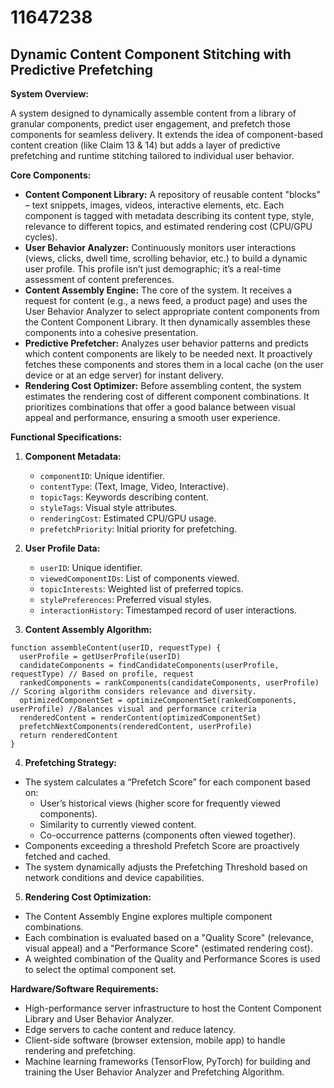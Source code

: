 # 11647238

## Dynamic Content Component Stitching with Predictive Prefetching

**System Overview:**

A system designed to dynamically assemble content from a library of granular components, predict user engagement, and prefetch those components for seamless delivery. It extends the idea of component-based content creation (like Claim 13 & 14) but adds a layer of predictive prefetching and runtime stitching tailored to individual user behavior.

**Core Components:**

*   **Content Component Library:** A repository of reusable content "blocks" – text snippets, images, videos, interactive elements, etc. Each component is tagged with metadata describing its content type, style, relevance to different topics, and estimated rendering cost (CPU/GPU cycles).
*   **User Behavior Analyzer:** Continuously monitors user interactions (views, clicks, dwell time, scrolling behavior, etc.) to build a dynamic user profile. This profile isn’t just demographic; it’s a real-time assessment of content preferences.
*   **Content Assembly Engine:** The core of the system. It receives a request for content (e.g., a news feed, a product page) and uses the User Behavior Analyzer to select appropriate content components from the Content Component Library.  It then dynamically assembles these components into a cohesive presentation.
*   **Predictive Prefetcher:**  Analyzes user behavior patterns and predicts which content components are likely to be needed next. It proactively fetches these components and stores them in a local cache (on the user device or at an edge server) for instant delivery.
*   **Rendering Cost Optimizer:** Before assembling content, the system estimates the rendering cost of different component combinations. It prioritizes combinations that offer a good balance between visual appeal and performance, ensuring a smooth user experience.

**Functional Specifications:**

1.  **Component Metadata:**
    *   `componentID`: Unique identifier.
    *   `contentType`: (Text, Image, Video, Interactive).
    *   `topicTags`: Keywords describing content.
    *   `styleTags`: Visual style attributes.
    *   `renderingCost`: Estimated CPU/GPU usage.
    *   `prefetchPriority`: Initial priority for prefetching.

2.  **User Profile Data:**
    *   `userID`: Unique identifier.
    *   `viewedComponentIDs`: List of components viewed.
    *   `topicInterests`: Weighted list of preferred topics.
    *   `stylePreferences`: Preferred visual styles.
    *   `interactionHistory`:  Timestamped record of user interactions.

3.  **Content Assembly Algorithm:**

```pseudocode
function assembleContent(userID, requestType) {
  userProfile = getUserProfile(userID)
  candidateComponents = findCandidateComponents(userProfile, requestType) // Based on profile, request
  rankedComponents = rankComponents(candidateComponents, userProfile) // Scoring algorithm considers relevance and diversity.
  optimizedComponentSet = optimizeComponentSet(rankedComponents, userProfile) //Balances visual and performance criteria
  renderedContent = renderContent(optimizedComponentSet)
  prefetchNextComponents(renderedContent, userProfile)
  return renderedContent
}
```

4.  **Prefetching Strategy:**

*   The system calculates a “Prefetch Score” for each component based on:
    *   User’s historical views (higher score for frequently viewed components).
    *   Similarity to currently viewed content.
    *   Co-occurrence patterns (components often viewed together).
*   Components exceeding a threshold Prefetch Score are proactively fetched and cached.
*   The system dynamically adjusts the Prefetching Threshold based on network conditions and device capabilities.

5.  **Rendering Cost Optimization:**

*   The Content Assembly Engine explores multiple component combinations.
*   Each combination is evaluated based on a "Quality Score" (relevance, visual appeal) and a "Performance Score" (estimated rendering cost).
*   A weighted combination of the Quality and Performance Scores is used to select the optimal component set.

**Hardware/Software Requirements:**

*   High-performance server infrastructure to host the Content Component Library and User Behavior Analyzer.
*   Edge servers to cache content and reduce latency.
*   Client-side software (browser extension, mobile app) to handle rendering and prefetching.
*   Machine learning frameworks (TensorFlow, PyTorch) for building and training the User Behavior Analyzer and Prefetching Algorithm.